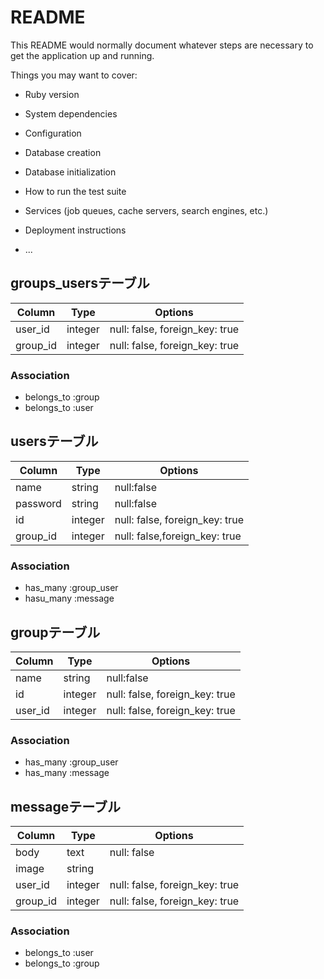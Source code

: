 # README

This README would normally document whatever steps are necessary to get the
application up and running.

Things you may want to cover:

* Ruby version

* System dependencies

* Configuration

* Database creation

* Database initialization

* How to run the test suite

* Services (job queues, cache servers, search engines, etc.)

* Deployment instructions

* ...

## groups_usersテーブル

|Column|Type|Options|
|------|----|-------|
|user_id|integer|null: false, foreign_key: true|
|group_id|integer|null: false, foreign_key: true|

### Association
- belongs_to :group
- belongs_to :user

## usersテーブル
|Column|Type|Options|
|------|----|-------|
|name|string|null:false|
|password|string|null:false|
|id|integer|null: false, foreign_key: true|
|group_id|integer|null: false,foreign_key: true|

### Association
- has_many :group_user
- hasu_many :message

## groupテーブル
|Column|Type|Options|
|------|----|-------|
|name|string|null:false|
|id|integer|null: false, foreign_key: true|
|user_id|integer|null: false, foreign_key: true|

### Association
- has_many :group_user
- has_many :message

## messageテーブル
|Column|Type|Options|
|------|----|-------|
|body|text|null: false|
|image|string|
|user_id|integer|null: false, foreign_key: true|
|group_id|integer|null: false, foreign_key: true|

### Association
- belongs_to :user
- belongs_to :group

